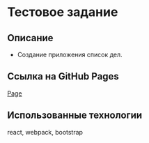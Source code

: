# Тестовое задание

## Описание

- Создание приложения список дел.

## Ссылка на GitHub Pages

[Page](https://gretskovart.github.io/todo-react-app/)

## Использованные технологии

react, webpack, bootstrap
